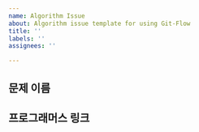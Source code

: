 ```yaml
---
name: Algorithm Issue
about: Algorithm issue template for using Git-Flow
title: ''
labels: ''
assignees: ''

---
```


## 문제 이름
<!-- 문제 이름을 작성해주세요. -->
<!-- ex.) 신고 결과 받기 -->


## 프로그래머스 링크
<!-- 프로그래머스 사이트의 문제 링크를 작성해주세요. -->
<!-- ex.) https://school.programmers.co.kr/learn/courses/30/lessons/92334 -->
